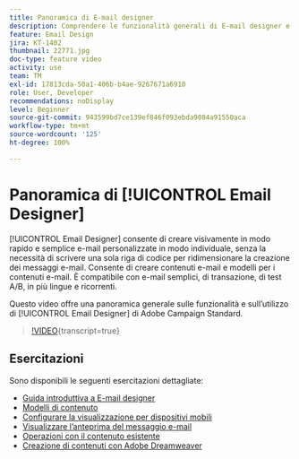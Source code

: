 ```yaml
---
title: Panoramica di E-mail designer
description: Comprendere le funzionalità generali di E-mail designer e la progettazione di un messaggio e-mail da zero.
feature: Email Design
jira: KT-1402
thumbnail: 22771.jpg
doc-type: feature video
activity: use
team: TM
exl-id: 17813cda-50a1-406b-b4ae-9267671a6910
role: User, Developer
recommendations: noDisplay
level: Beginner
source-git-commit: 943599bd7ce139ef846f093ebda9084a91550aca
workflow-type: tm+mt
source-wordcount: '125'
ht-degree: 100%

---
```


# Panoramica di [!UICONTROL Email Designer]

[!UICONTROL Email Designer] consente di creare visivamente in modo rapido e semplice e-mail personalizzate in modo individuale, senza la necessità di scrivere una sola riga di codice per ridimensionare la creazione dei messaggi e-mail. Consente di creare contenuti e-mail e modelli per i contenuti e-mail. È compatibile con e-mail semplici, di transazione, di test A/B, in più lingue e ricorrenti.

Questo video offre una panoramica generale sulle funzionalità e sull’utilizzo di [!UICONTROL Email Designer] di Adobe Campaign Standard.

>[!VIDEO](https://video.tv.adobe.com/v/330107?learn=on&captions=ita){transcript=true}

## Esercitazioni

Sono disponibili le seguenti esercitazioni dettagliate:

* [Guida introduttiva a E-mail designer](/help/designing-content/email-designer/getting-started-with-the-email-designer.md)
* [Modelli di contenuto](/help/designing-content/email-designer/email-content-templates.md)
* [Configurare la visualizzazione per dispositivi mobili](/help/designing-content/email-designer/configure-the-mobile-view.md)
* [Visualizzare l’anteprima del messaggio e-mail](/help/designing-content/email-designer/preview-your-email.md)
* [Operazioni con il contenuto esistente](/help/designing-content/email-designer/working-with-existing-content.md)
* [Creazione di contenuti con Adobe Dreamweaver](/help/designing-content/email-designer/dreamweaver-integration.md)

